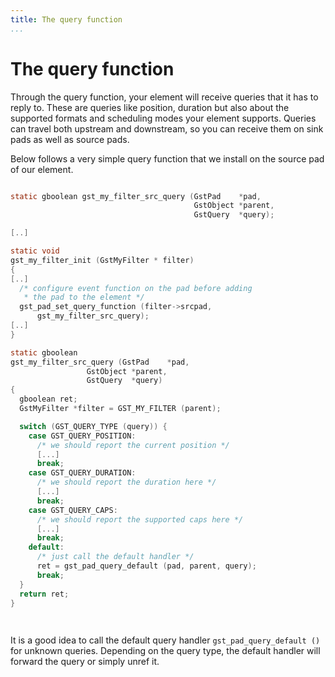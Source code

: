 ```yaml
---
title: The query function
...
```


# The query function

Through the query function, your element will receive queries that it
has to reply to. These are queries like position, duration but also
about the supported formats and scheduling modes your element supports.
Queries can travel both upstream and downstream, so you can receive them
on sink pads as well as source pads.

Below follows a very simple query function that we install on the source
pad of our element.

``` c

static gboolean gst_my_filter_src_query (GstPad    *pad,
                                         GstObject *parent,
                                         GstQuery  *query);

[..]

static void
gst_my_filter_init (GstMyFilter * filter)
{
[..]
  /* configure event function on the pad before adding
   * the pad to the element */
  gst_pad_set_query_function (filter->srcpad,
      gst_my_filter_src_query);
[..]
}

static gboolean
gst_my_filter_src_query (GstPad    *pad,
                 GstObject *parent,
                 GstQuery  *query)
{
  gboolean ret;
  GstMyFilter *filter = GST_MY_FILTER (parent);

  switch (GST_QUERY_TYPE (query)) {
    case GST_QUERY_POSITION:
      /* we should report the current position */
      [...]
      break;
    case GST_QUERY_DURATION:
      /* we should report the duration here */
      [...]
      break;
    case GST_QUERY_CAPS:
      /* we should report the supported caps here */
      [...]
      break;
    default:
      /* just call the default handler */
      ret = gst_pad_query_default (pad, parent, query);
      break;
  }
  return ret;
}

  
```

It is a good idea to call the default query handler
`gst_pad_query_default ()` for unknown queries. Depending on the query
type, the default handler will forward the query or simply unref it.

